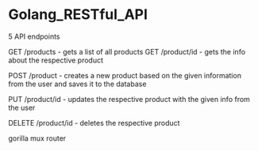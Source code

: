 # Golang_RESTful_API

5 API endpoints

GET /products - gets a list of all products
GET /product/id - gets the info about the respective product

POST /product - creates a new product based on the given information from the user and saves it to the database

PUT /product/id - updates the respective product with the given info from the user

DELETE /product/id - deletes the respective product

gorilla mux router